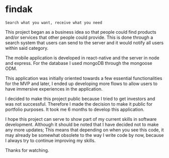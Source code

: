 # findak

`Search what you want, receive what you need`

This project began as a business idea so that people could find products and/or services that other people could provide. This is done through a search system that users can send to the server and it would notify all users within said category.

The mobile application is developed in react-native and the server in node and express. For the database I used mongoDB through the mongoose ODM.

This application was initially oriented towards a few essential functionalities for the MVP and later, I ended up developing more flows to allow users to have immersive experiences in the application.

I decided to make this project public because I tried to get investors and was not successful. Therefore I made the decision to make it public for portfolio purposes. It took me 6 months to develop this application.

I hope this project can serve to show part of my current skills in software development. Although it should be noted that I have decided not to make any more updates; This means that depending on when you see this code, it may already be somewhat obsolete to the way I write code by now, because I always try to continue improving my skills.

Thanks for watching.
